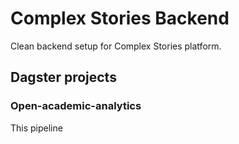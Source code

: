 # Complex Stories Backend

Clean backend setup for Complex Stories platform.

## Dagster projects

### Open-academic-analytics

This pipeline 